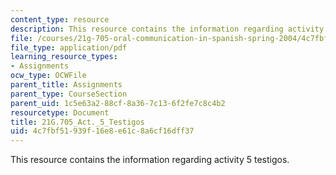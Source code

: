 ```yaml
---
content_type: resource
description: This resource contains the information regarding activity 5 testigos.
file: /courses/21g-705-oral-communication-in-spanish-spring-2004/4c7fbf51939f16e8e61c8a6cf16dff37_MIT21G_705S04_act5testigos.pdf
file_type: application/pdf
learning_resource_types:
- Assignments
ocw_type: OCWFile
parent_title: Assignments
parent_type: CourseSection
parent_uid: 1c5e63a2-88cf-8a36-7c13-6f2fe7c8c4b2
resourcetype: Document
title: 21G.705_Act._5_Testigos
uid: 4c7fbf51-939f-16e8-e61c-8a6cf16dff37
---
```

This resource contains the information regarding activity 5 testigos.

